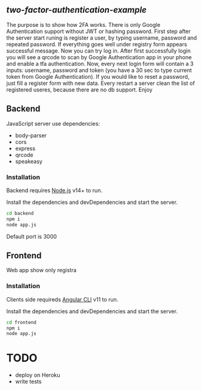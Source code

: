 ## _two-factor-authentication-example_

The purpose is to show how 2FA works. There is only Google Authentication support without JWT or hashing password.
First step after the server start runing is register a user, by typing username, password and repeated password. If everything goes well under registry form appears successful message. Now you can try log in. After first successfully login you will see a qrcode to scan by Google Authentication app in your phone and enable a tfa authentication. Now, every next login form will contain a 3 inputs: username, password and token (you have a 30 sec to type current token from Google Authentication).
If you would like to reset a password, just fill a register form with new data.
Every restart a server clean the list of registered useres, because there are no db support.
Enjoy

## Backend

JavaScript server use dependencies:
 - body-parser
 - cors
 - express
 - qrcode
 - speakeasy

### Installation

Backend requires [Node.js](https://nodejs.org/) v14+ to run.

Install the dependencies and devDependencies and start the server.

```sh
cd backend
npm i
node app.js
```
Default port is 3000

## Frontend

Web app show only registra

### Installation

Clients side requireds [Angular CLI](https://angular.io/) v11 to run.

Install the dependencies and devDependencies and start the server.

```sh
cd frontend
npm i
node app.js
```

# TODO

 - deploy on Heroku
 - write tests
